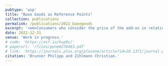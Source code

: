 ```yaml
---
pubtype: 'wip'
title: "Base Goods as Reference Points"
collection: publications
permalink: /publications/2022_basegoods
excerpt: '<em>Consumers who consider the price of the add-on in relation to the price of the previous base good purchase can jeopardize the surplus of classical consumers.</em>'
date: 2022-12-31
venue: 'Work in progress.'
# code: 'https://osf.io/hup9c/'
# paperurl: '/files/pone0276463.pdf'
# link: 'https://journals.plos.org/plosone/article?id=10.1371/journal.pone.0276463'
citation: 'Brunner Philipp and Zihlmann Christian.'
---
```

